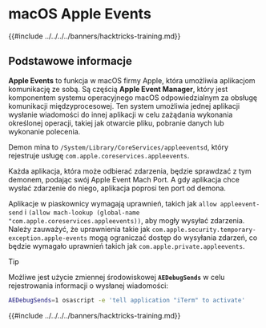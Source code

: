 # macOS Apple Events

{{#include ../../../../banners/hacktricks-training.md}}

## Podstawowe informacje

**Apple Events** to funkcja w macOS firmy Apple, która umożliwia aplikacjom komunikację ze sobą. Są częścią **Apple Event Manager**, który jest komponentem systemu operacyjnego macOS odpowiedzialnym za obsługę komunikacji międzyprocesowej. Ten system umożliwia jednej aplikacji wysłanie wiadomości do innej aplikacji w celu zażądania wykonania określonej operacji, takiej jak otwarcie pliku, pobranie danych lub wykonanie polecenia.

Demon mina to `/System/Library/CoreServices/appleeventsd`, który rejestruje usługę `com.apple.coreservices.appleevents`.

Każda aplikacja, która może odbierać zdarzenia, będzie sprawdzać z tym demonem, podając swój Apple Event Mach Port. A gdy aplikacja chce wysłać zdarzenie do niego, aplikacja poprosi ten port od demona.

Aplikacje w piaskownicy wymagają uprawnień, takich jak `allow appleevent-send` i `(allow mach-lookup (global-name "com.apple.coreservices.appleevents))`, aby mogły wysyłać zdarzenia. Należy zauważyć, że uprawnienia takie jak `com.apple.security.temporary-exception.apple-events` mogą ograniczać dostęp do wysyłania zdarzeń, co będzie wymagało uprawnień takich jak `com.apple.private.appleevents`.

> [!TIP]
> Możliwe jest użycie zmiennej środowiskowej **`AEDebugSends`** w celu rejestrowania informacji o wysłanej wiadomości:
>
> ```bash
> AEDebugSends=1 osascript -e 'tell application "iTerm" to activate'
> ```

{{#include ../../../../banners/hacktricks-training.md}}
